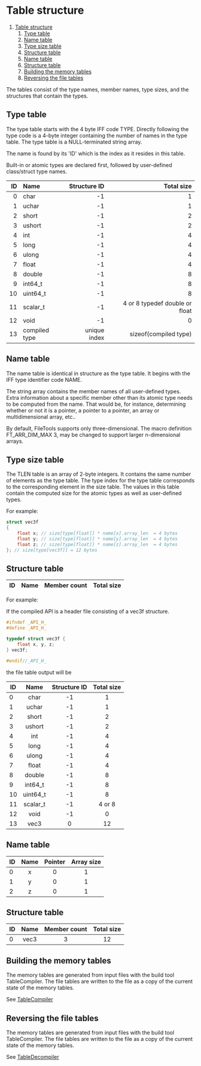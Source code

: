 # Table structure

1. [Table structure](#table-structure)
   1. [Type table](#type-table)
   2. [Name table](#name-table)
   3. [Type size table](#type-size-table)
   4. [Structure table](#structure-table)
   5. [Name table](#name-table-1)
   6. [Structure table](#structure-table-1)
   7. [Building the memory tables](#building-the-memory-tables)
   8. [Reversing the file tables](#reversing-the-file-tables)

The tables consist of the type names,  member names, type sizes, and the structures that contain the types.

## Type table

The type table starts with the 4 byte IFF code TYPE. Directly following the type code is a 4-byte integer containing the number of names in the type table. The type table is a NULL-terminated string array.

The name is found by its 'ID' which is the index as it resides in this table.

Built-in or atomic types are declared first, followed by user-defined class/struct type names.

|   ID | Name          | Structure ID |                     Total size |
| ---: | :------------ | -----------: | -----------------------------: |
|    0 | char          |           -1 |                              1 |
|    1 | uchar         |           -1 |                              1 |
|    2 | short         |           -1 |                              2 |
|    3 | ushort        |           -1 |                              2 |
|    4 | int           |           -1 |                              4 |
|    5 | long          |           -1 |                              4 |
|    6 | ulong         |           -1 |                              4 |
|    7 | float         |           -1 |                              4 |
|    8 | double        |           -1 |                              8 |
|    9 | int64_t       |           -1 |                              8 |
|   10 | uint64_t      |           -1 |                              8 |
|   11 | scalar_t      |           -1 | 4 or 8 typedef double or float |
|   12 | void          |           -1 |                              0 |
|   13 | compiled type | unique index |          sizeof(compiled type) |

## Name table

The name table is identical in structure as the type table. It begins with the IFF type identifier code NAME.

The string array contains the member names of all user-defined types. Extra information about a specific member other than its atomic type needs to be computed from the name.  That would be, for instance, determining whether or not it is a pointer, a pointer to a pointer, an array or multidimensional array, etc..

By default, FileTools supports only three-dimensional. The macro definition FT_ARR_DIM_MAX 3, may be changed to support larger n-dimensional arrays.

## Type size table

The TLEN table is an array of 2-byte integers. It contains the same number of elements as the type table. The type index for the type table corresponds to the corresponding element in the size table.  The values in this table contain the computed size for the atomic types as well as user-defined types.

For example:

```c
struct vec3f
{
    float x; // size[type[float]] * name[x].array_len  = 4 bytes  
    float y; // size[type[float]] * name[y].array_len  = 4 bytes
    float z; // size[type[float]] * name[z].array_len  = 4 bytes
}; // size[type[vec3f]] = 12 bytes  
```



## Structure table

| ID  | Name  | Member count | Total size |
| --- | :---: | :----------: | :--------: |

For example:

If the compiled API is a header file consisting of a vec3f structure.

```c
#ifndef _API_H_
#define _API_H_

typedef struct vec3f {
    float x, y, z;
} vec3f;

#endif//_API_H_
```

the file table output will be

| ID  |   Name   | Structure ID | Total size |
| --- | :------: | :----------: | :--------: |
| 0   |   char   |      -1      |     1      |
| 1   |  uchar   |      -1      |     1      |
| 2   |  short   |      -1      |     2      |
| 3   |  ushort  |      -1      |     2      |
| 4   |   int    |      -1      |     4      |
| 5   |   long   |      -1      |     4      |
| 6   |  ulong   |      -1      |     4      |
| 7   |  float   |      -1      |     4      |
| 8   |  double  |      -1      |     8      |
| 9   | int64_t  |      -1      |     8      |
| 10  | uint64_t |      -1      |     8      |
| 11  | scalar_t |      -1      |   4 or 8   |
| 12  |   void   |      -1      |     0      |
| 13  |   vec3   |      0       |     12     |

## Name table

| ID  | Name  | Pointer | Array size |
| --- | :---: | :-----: | :--------: |
| 0   |   x   |    0    |     1      |
| 1   |   y   |    0    |     1      |
| 2   |   z   |    0    |     1      |

## Structure table

| ID  | Name  | Member count | Total size |
| --- | :---: | :----------: | :--------: |
| 0   | vec3  |      3       |     12     |

## Building the memory tables

The memory tables are generated from input files with the build tool TableCompiler. The file tables are written to the file as a copy of the current state of the memory tables.

See [TableCompiler](TableCompiler.md)


## Reversing the file tables

The memory tables are generated from input files with the build tool TableCompiler. The file tables are written to the file as a copy of the current state of the memory tables.

See [TableDecompiler](TableDecompiler.md)
